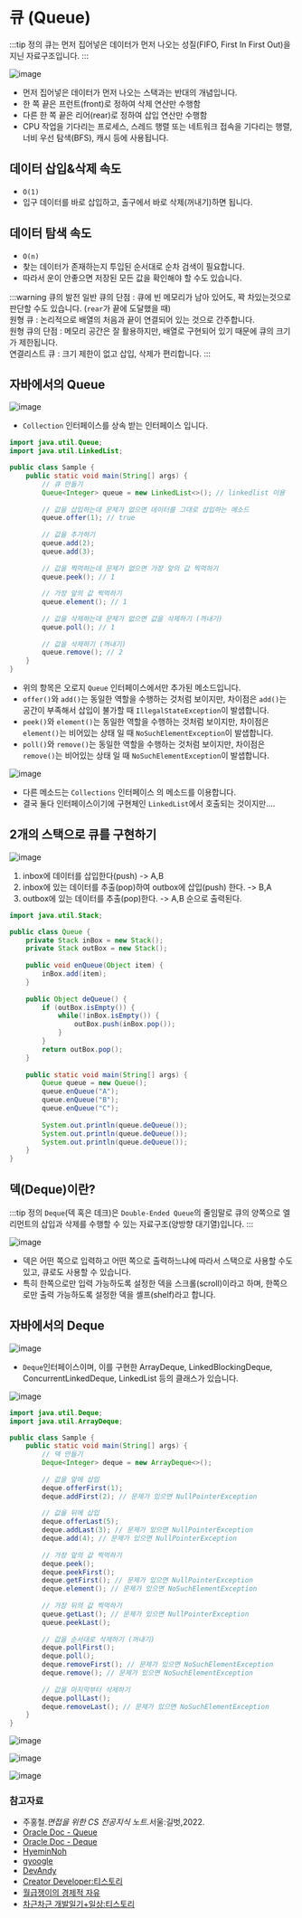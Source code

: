 # 큐 (Queue)

:::tip 정의
큐는 먼저 집어넣은 데이터가 먼저 나오는 성질(FIFO, First In First Out)을 지닌 자료구조입니다.
:::

![image](https://user-images.githubusercontent.com/50647845/172971180-371028a7-1cd7-43d4-9c51-4dec80aca9c5.png)

- 먼저 집어넣은 데이터가 먼저 나오는 스택과는 반대의 개념입니다.
- 한 쪽 끝은 프런트(front)로 정하여 삭제 연산만 수행함
- 다른 한 쪽 끝은 리어(rear)로 정하여 삽입 연산만 수행함
- CPU 작업을 기다리는 프로세스, 스레드 행렬 또는 네트워크 접속을 기다리는 행렬, 너비 우선 탐색(BFS), 캐시 등에 사용됩니다.

## 데이터 삽입&삭제 속도

- `O(1)`
- 입구 데이터를 바로 삽입하고, 출구에서 바로 삭제(꺼내기)하면 됩니다.

## 데이터 탐색 속도

- `O(n)`
- 찾는 데이터가 존재하는지 투입된 순서대로 순차 검색이 필요합니다.
- 따라서 운이 안좋으면 저장된 모든 값을 확인해야 할 수도 있습니다.

:::warning 큐의 발전
일반 큐의 단점 : 큐에 빈 메모리가 남아 있어도, 꽉 차있는것으로 판단할 수도 있습니다. (`rear`가 끝에 도달했을 때)  
원형 큐 : 논리적으로 배열의 처음과 끝이 연결되어 있는 것으로 간주합니다.  
원형 큐의 단점 : 메모리 공간은 잘 활용하지만, 배열로 구현되어 있기 때문에 큐의 크기가 제한됩니다.  
연결리스트 큐 : 크기 제한이 없고 삽입, 삭제가 편리합니다.
:::

## 자바에서의 Queue

![image](https://user-images.githubusercontent.com/50647845/172972086-cf66b406-e371-414d-b398-452b6c9516d6.png)

- `Collection` 인터페이스를 상속 받는 인터페이스 입니다.

```java
import java.util.Queue;
import java.util.LinkedList;

public class Sample {
    public static void main(String[] args) {
        // 큐 만들기
        Queue<Integer> queue = new LinkedList<>(); // linkedlist 이용
        
        // 값을 삽입하는데 문제가 없으면 데이터를 그대로 삽입하는 메소드
        queue.offer(1); // true
        
        // 값을 추가하기
        queue.add(2);
        queue.add(3);
        
        // 값을 찍먹하는데 문제가 없으면 가장 앞의 값 찍먹하기
        queue.peek(); // 1
        
        // 가장 앞의 값 찍먹하기
        queue.element(); // 1
        
        // 값을 삭제하는데 문제가 없으면 값을 삭제하기 (꺼내기)
        queue.poll(); // 1
        
        // 값을 삭제하기 (꺼내기)
        queue.remove(); // 2
    }
}
```

- 위의 항목은 오로지 `Queue` 인터페이스에서만 추가된 메소드입니다.
- `offer()`와 `add()`는 동일한 역할을 수행하는 것처럼 보이지만, 차이점은 `add()`는 공간이 부족해서 삽입이 불가할 때 `IllegalStateException`이 발샙합니다.
- `peek()`와 `element()`는 동일한 역할을 수행하는 것처럼 보이지만, 차이점은 `element()`는 비어있는 상태 일 때 `NoSuchElementException`이 발샙합니다.
- `poll()`와 `remove()`는 동일한 역할을 수행하는 것처럼 보이지만, 차이점은 `remove()`는 비어있는 상태 일 때 `NoSuchElementException`이 발샙합니다.

![image](https://user-images.githubusercontent.com/50647845/172973351-82140718-eb0f-471c-b929-ed7d7b6d114f.png)

- 다른 메소드는 `Collections` 인터페이스 의 메소드를 이용합니다.
- 결국 둘다 인터페이스이기에 구현체인 `LinkedList`에서 호출되는 것이지만....

## 2개의 스택으로 큐를 구현하기

![image](https://user-images.githubusercontent.com/50647845/172973857-18ca0859-8a07-4630-8f84-35e4d01cd6c7.png)

1. inbox에 데이터를 삽입한다(push) -> A,B
2. inbox에 있는 데이터를 추출(pop)하여 outbox에 삽입(push) 한다. -> B,A
3. outbox에 있는 데이터를 추출(pop)한다. -> A,B 순으로 출력된다.

```java
import java.util.Stack;

public class Queue {
	private Stack inBox = new Stack();
	private Stack outBox = new Stack();
	
	public void enQueue(Object item) {
		inBox.add(item);
	}
	
	public Object deQueue() {
		if (outBox.isEmpty()) {
			while(!inBox.isEmpty()) {
				outBox.push(inBox.pop());
			}
		}
		return outBox.pop();
	}
	
	public static void main(String[] args) {
		Queue queue = new Queue();
		queue.enQueue("A");
		queue.enQueue("B");
		queue.enQueue("C");
		
		System.out.println(queue.deQueue());
		System.out.println(queue.deQueue());
		System.out.println(queue.deQueue());
	}
}
```

## 덱(Deque)이란?

:::tip 정의
`Deque`(덱 혹은 데크)은 `Double-Ended Queue`의 줄임말로 큐의 양쪽으로 엘리먼트의 삽입과 삭제를 수행할 수 있는 자료구조(양방향 대기열)입니다.
:::

![image](https://user-images.githubusercontent.com/50647845/172974741-eda5f98d-8063-43c8-80fe-42696a8c3d14.png)

- 덱은 어떤 쪽으로 입력하고 어떤 쪽으로 출력하느냐에 따라서 스택으로 사용할 수도 있고, 큐로도 사용할 수 있습니다. 
- 특히 한쪽으로만 입력 가능하도록 설정한 덱을 스크롤(scroll)이라고 하며, 한쪽으로만 출력 가능하도록 설정한 덱을 셸프(shelf)라고 합니다.

## 자바에서의 Deque

![image](https://user-images.githubusercontent.com/50647845/172975629-9a336154-a5fc-485c-b3d2-8cc244392918.png)

- `Deque`인터페이스이며, 이를 구현한 ArrayDeque, LinkedBlockingDeque, ConcurrentLinkedDeque, LinkedList 등의 클래스가 있습니다.

![image](https://user-images.githubusercontent.com/50647845/172975265-e0cedc37-7526-4351-a2f0-62b5e87ece69.png)


```java
import java.util.Deque;
import java.util.ArrayDeque;

public class Sample {
    public static void main(String[] args) {
        // 덱 만들기
        Deque<Integer> deque = new ArrayDeque<>();
        
        // 값을 앞에 삽입
        deque.offerFirst(1);
        deque.addFirst(2); // 문제가 있으면 NullPointerException 
        
        // 값을 뒤에 삽입
        deque.offerLast(5);
        deque.addLast(3); // 문제가 있으면 NullPointerException 
        deque.add(4); // 문제가 있으면 NullPointerException 
        
        // 가장 앞의 값 찍먹하기
        deque.peek();
        deque.peekFirst();
        deque.getFirst(); // 문제가 있으면 NullPointerException
        deque.element(); // 문제가 있으면 NoSuchElementException
        
        // 가장 뒤의 값 찍먹하기
        queue.getLast(); // 문제가 있으면 NullPointerException
        queue.peekLast();
        
        // 값을 순서대로 삭제하기 (꺼내기)
        deque.pollFirst();
        deque.poll();
        deque.removeFirst(); // 문제가 있으면 NoSuchElementException
        deque.remove(); // 문제가 있으면 NoSuchElementException
        
        // 값을 마지막부터 삭제하기
        deque.pollLast();
        deque.removeLast(); // 문제가 있으면 NoSuchElementException
    }
}
```

![image](https://user-images.githubusercontent.com/50647845/172978335-88400d3f-dc70-4791-9205-9b38ece8f2a5.png)

![image](https://user-images.githubusercontent.com/50647845/172978379-9e68ba3a-2e29-4d35-8b19-91a4c005b9c8.png)

![image](https://user-images.githubusercontent.com/50647845/172978419-4f0c3eae-b38f-47f3-9560-3beb64a4b115.png)

### 참고자료

- 주홍철.*면접을 위한 CS 전공지식 노트*.서울:길벗,2022.
- [Oracle Doc - Queue](https://docs.oracle.com/en/java/javase/11/docs/api/java.base/java/util/Queue.html)
- [Oracle Doc - Deque](https://docs.oracle.com/en/java/javase/11/docs/api/java.base/java/util/Deque.html)
- [HyeminNoh](https://github.com/HyeminNoh/Tech-Stack)
- [gyoogle](https://github.com/gyoogle/tech-interview-for-developer)
- [DevAndy](https://youngjinmo.github.io/2021/05/java-queue/)
- [Creator Developer:티스토리](https://creatordev.tistory.com/83)
- [월급쟁이의 경제적 자유](https://soft.plusblog.co.kr/24)
- [차근차근 개발일기+일상:티스토리](https://crazykim2.tistory.com/581)
